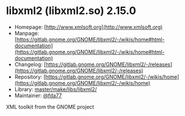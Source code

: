 # libxml2 (libxml2.so) 2.15.0
  - Homepage: [http://www.xmlsoft.org](http://www.xmlsoft.org)
  - Manpage: [https://gitlab.gnome.org/GNOME/libxml2/-/wikis/home#html-documentation](https://gitlab.gnome.org/GNOME/libxml2/-/wikis/home#html-documentation)
  - Changelog: [https://gitlab.gnome.org/GNOME/libxml2/-/releases](https://gitlab.gnome.org/GNOME/libxml2/-/releases)
  - Repository: [https://gitlab.gnome.org/GNOME/libxml2/-/wikis/home](https://gitlab.gnome.org/GNOME/libxml2/-/wikis/home)
  - Library: [master/make/libs/libxml2/](https://github.com/Freetz-NG/freetz-ng/tree/master/make/libs/libxml2/)
  - Maintainer: [@fda77](https://github.com/fda77)

XML toolkit from the GNOME project

